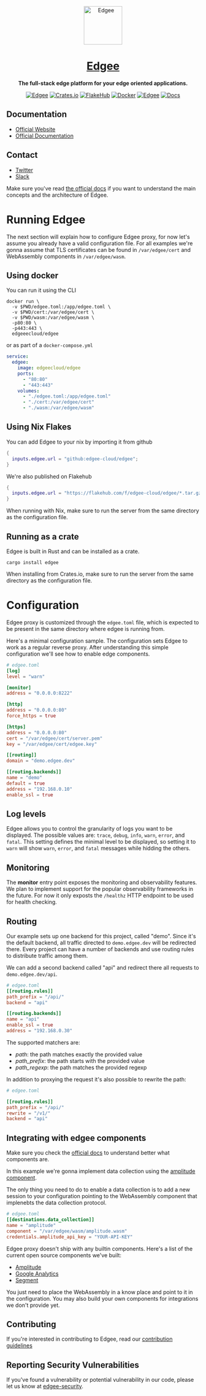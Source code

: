 <div align="center">

<p align="center">
  <a href="https://www.edgee.cloud">
    <picture>
      <source media="(prefers-color-scheme: dark)" srcset="https://cdn.edgee.cloud/img/favicon-dark.svg">
      <img src="https://cdn.edgee.cloud/img/favicon.svg" height="100" alt="Edgee">
    </picture>
    <h1 align="center">Edgee</h1>
  </a>
</p>


**The full-stack edge platform for your edge oriented applications.**

[![Edgee](https://img.shields.io/badge/edgee-open%20source-blueviolet.svg)](https://www.edgee.cloud)
[![Crates.io](https://img.shields.io/crates/v/edgee.svg?logo=rust)](https://crates.io/crates/edgee)
[![FlakeHub](https://img.shields.io/endpoint?url=https://flakehub.com/f/edgee-cloud/edgee/badge)](https://flakehub.com/flake/edgee-cloud/edgee)
[![Docker](https://img.shields.io/docker/v/edgeecloud/edgee.svg?logo=docker&label=docker&color=0db7ed)](https://hub.docker.com/r/edgeecloud/edgee)
[![Edgee](https://img.shields.io/badge/slack-edgee-blueviolet.svg?logo=slack)](https://www.edgee.cloud/slack)
[![Docs](https://img.shields.io/badge/docs-published-blue)](https://docs.edgee.cloud)

</div>

<!-- TODO: Add FAQ -->
<!-- TODO: Add Video introduction -->
## Documentation
- [Official Website](https://www.edgee.cloud)
- [Official Documentation](https://docs.edgee.cloud)

## Contact
- [Twitter](https://x.com/edgee_cloud)
- [Slack](https://www.edgee.cloud/slack)

Make sure you've read [the official docs](https://docs.edgee.cloud) if you want to understand the main concepts and the architecture of Edgee.

# Running Edgee

The next section will explain how to configure Edgee proxy, for now let's assume you already have a valid configuration
file. For all examples we're gonna assume that TLS certificates can be found in `/var/edgee/cert` and WebAssembly
components in `/var/edgee/wasm`.

## Using docker

You can run it using the CLI
```console
docker run \
  -v $PWD/edgee.toml:/app/edgee.toml \
  -v $PWD/cert:/var/edgee/cert \
  -v $PWD/wasm:/var/edgee/wasm \
  -p80:80 \
  -p443:443 \
  edgeeecloud/edgee
```

or as part of a `docker-compose.yml`
```yaml
service:
  edgee:
    image: edgeecloud/edgee
    ports:
      - "80:80"
      - "443:443"
    volumes:
      - "./edgee.toml:/app/edgee.toml"
      - "./cert:/var/edgee/cert"
      - "./wasm:/var/edgee/wasm"
```

## Using Nix Flakes

You can add Edgee to your nix by importing it from github
```nix
{
  inputs.edgee.url = "github:edgee-cloud/edgee";
}
```

We're also published on Flakehub
```nix
{
  inputs.edgee.url = "https://flakehub.com/f/edgee-cloud/edgee/*.tar.gz";
}
```

When running with Nix, make sure to run the server from the same directory as the configuration file.

## Running as a crate

Edgee is built in Rust and can be installed as a crate.

```console
cargo install edgee
```

When installing from Crates.io, make sure to run the server from the same directory as the configuration file.

# Configuration


Edgee proxy is customized through the `edgee.toml` file, which is expected to be present in the same directory where edgee is running from.

Here's a minimal configuration sample. The configuration sets Edgee to work as a regular reverse proxy. After
understanding this simple configuration we'll see how to enable edge components.

```toml
# edgee.toml
[log]
level = "warn"

[monitor]
address = "0.0.0.0:8222"

[http]
address = "0.0.0.0:80"
force_https = true

[https]
address = "0.0.0.0:80"
cert = "/var/edgee/cert/server.pem"
key = "/var/edgee/cert/edgee.key"

[[routing]]
domain = "demo.edgee.dev"

[[routing.backends]]
name = "demo"
default = true
address = "192.168.0.10"
enable_ssl = true
```

## Log levels
Edgee allows you to control the granularity of logs you want to be displayed. The possible values are:
`trace`, `debug`, `info`, `warn`, `error`, and `fatal`. This setting defines the minimal level to
be displayed, so setting it to `warn` will show `warn`, `error`, and `fatal` messages while hidding the others.

## Monitoring
The **monitor** entry point exposes the monitoring and observability features. We plan to implement support for
the popular observability frameworks in the future. For now it only exposts the `/healthz` HTTP endpoint to 
be used for health checking.

## Routing
Our example sets up one backend for this project, called "demo". Since it's the default backend, all traffic 
directed to `demo.edgee.dev` will be redirected there. Every project can have a number of backends and use 
routing rules to distribute traffic among them.

We can add a second backend called "api" and redirect there all requests to `demo.edgee.dev/api`.
```toml
# edgee.toml
[[routing.rules]]
path_prefix = "/api/"
backend = "api"

[[routing.backends]]
name = "api"
enable_ssl = true
address = "192.168.0.30"
```

The supported matchers are:
- *path*: the path matches exactly the provided value
- *path_prefix*: the path starts with the provided value
- *path_regexp*: the path matches the provided regexp

In addition to proxying the request it's also possible to rewrite the path:

```toml
# edgee.toml

[[routing.rules]]
path_prefix = "/api/"
rewrite = "/v1/"
backend = "api"
```

## Integrating with edgee components

Make sure you check the [official docs](https://docs.edgee.cloud/components/overview) to understand better what
components are.

In this example we're gonna implement data collection using the [amplitude component](https://github.com/edgee-cloud/amplitude-component).

The only thing you need to do to enable a data collection is to add a new session to your configuration pointing
to the WebAssembly component that implenebts the data collection protocol.

```toml
# edgee.toml
[[destinations.data_collection]]
name = "amplitude"
component = "/var/edgee/wasm/amplitude.wasm"
credentials.amplitude_api_key = "YOUR-API-KEY"
```

Edgee proxy doesn't ship with any builtin components. Here's a list of the current open source components we've built:
- [Amplitude](https://github.com/edgee-cloud/amplitude-component)
- [Google Analytics](https://github.com/edgee-cloud/ga-component)
- [Segment](https://github.com/edgee-cloud/segment-component)

You just need to place the WebAssembly in a know place and point to it in the configuration. You may also build your
own components for integrations we don't provide yet.

## Contributing
If you're interested in contributing to Edgee, read our [contribution guidelines](./CONTRIBUTING.md)

## Reporting Security Vulnerabilities
If you've found a vulnerability or potential vulnerability in our code, please let us know at
[edgee-security](mailto:security@edgee.cloud).
